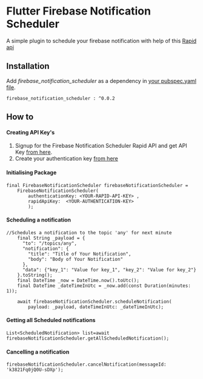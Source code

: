 # Flutter Firebase Notification Scheduler

A simple plugin to schedule your firebase notification with help of this [Rapid api](https://rapidapi.com/magno-labs-magno-labs-default/api/firebase-notification-scheduler)

## Installation

Add *firebase_notification_scheduler* as a dependency in [your pubspec.yaml file](https://flutter.io/platform-plugins/).

```
firebase_notification_scheduler : ^0.0.2
```

## How to

#### Creating API Key's
 1.  Signup for the Firebase Notification Scheduler Rapid API and get API Key [from here](https://rapidapi.com/magno-labs-magno-labs-default/api/firebase-notification-scheduler).
 2.  Create your authentication key [from here](http://fns-registration.magnolabs.in)


#### Initialising Package
```
final FirebaseNotificationScheduler firebaseNotificationScheduler =  
    FirebaseNotificationScheduler(  
        authenticationKey: <YOUR-RAPID-API-KEY> ,
        rapidApiKey:  <YOUR-AUTHENTICATION-KEY>
        );
  ```


#### Scheduling a notification
```
//Schedules a notification to the topic 'any' for next minute
    final String _payload = {
      "to": "/topics/any",
      "notification": {
        "title": "Title of Your Notification",
        "body": "Body of Your Notification"
      },
      "data": {"key_1": "Value for key_1", "key_2": "Value for key_2"}
    }.toString();
    final DateTime _now = DateTime.now().toUtc();
    final DateTime _dateTimeInUtc = _now.add(const Duration(minutes: 1));

    await firebaseNotificationScheduler.scheduleNotification(
        payload: _payload, dateTimeInUtc: _dateTimeInUtc);
```


#### Getting all Scheduled notifications
```
List<ScheduledNotification> list=await firebaseNotificationScheduler.getAllScheduledNotification();
```


#### Cancelling a notification
```
firebaseNotificationScheduler.cancelNotification(messageId: 'k3821Fq0jQ0U-sDXp');
```